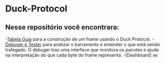 # Duck-Protocol
## Nesse repositório você encontrara:
-[Tabela Guia](https://github.com/otaviozordan/Duck-Protocol/blob/main/Contru%C3%A7%C3%A3o%20de%20um%20frame.xlsx) para a construção de um frame usando o Duck Protocol.
-[Debuger e Tester](https://github.com/otaviozordan/Duck-Protocol/tree/main/DebugPy) para analizar o barramento e entender o que está sendo trafegado. O debuger tras uma interface que monitora os pacotes e ajuda na interpretação do que cada byte do frame representa.
-[Dashboard] se 
